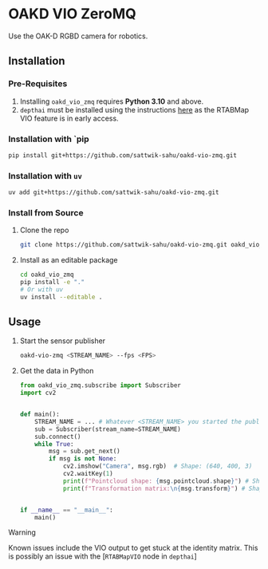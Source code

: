 # OAKD VIO ZeroMQ

Use the OAK-D RGBD camera for robotics.

## Installation

### Pre-Requisites

1. Installing `oakd_vio_zmq` requires **Python 3.10** and above.
2. `depthai` must be installed using the instructions [here](https://github.com/luxonis/depthai-core/tree/develop) as the RTABMap VIO feature is in early access.

### Installation with `pip

```bash
pip install git+https://github.com/sattwik-sahu/oakd-vio-zmq.git
```
### Installation with `uv`

```bash
uv add git+https://github.com/sattwik-sahu/oakd-vio-zmq.git
```

### Install from Source

1. Clone the repo
    ```bash
    git clone https://github.com/sattwik-sahu/oakd-vio-zmq.git oakd_vio_zmq
    ```
2. Install as an editable package
    ```bash
    cd oakd_vio_zmq
    pip install -e "."
    # Or with uv
    uv install --editable .
    ```

## Usage

1. Start the sensor publisher
    ```bash
    oakd-vio-zmq <STREAM_NAME> --fps <FPS>
    ```
2. Get the data in Python
    ```python
    from oakd_vio_zmq.subscribe import Subscriber
    import cv2


    def main():
        STREAM_NAME = ... # Whatever <STREAM_NAME> you started the publisher with
        sub = Subscriber(stream_name=STREAM_NAME)
        sub.connect()
        while True:
            msg = sub.get_next()
            if msg is not None:
                cv2.imshow("Camera", msg.rgb)  # Shape: (640, 400, 3)
                cv2.waitKey(1)
                print(f"Pointcloud shape: {msg.pointcloud.shape}") # Shape: (256000, 3)
                print(f"Transformation matrix:\n{msg.transform}") # Shape: (4, 4)


    if __name__ == "__main__":
        main()
    ```

> [!WARNING]
> Known issues include the VIO output to get stuck at the identity matrix. This is possibly an issue with the [`RTABMapVIO` node in `depthai`]
